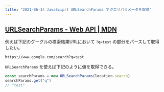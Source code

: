 ```yaml
---
title: "2021-06-14 JavaSciprt URLSearchParams でクエリパラメータを取得"
---
```


## [URLSearchParams - Web API | MDN](https://developer.mozilla.org/ja/docs/Web/API/URLSearchParams)


例えば下記のグーグルの検索結果URLにおいて `?q=test` の部分をパースして取得したい。

`https://www.google.com/search?q=test`

`URLSearchParams` を使えば下記のように値を取得できる。

```js
const searchParams = new URLSearchParams(location.search)
searchParams.get("q")
// "test"
```
